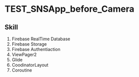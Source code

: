 # TEST_SNSApp_before_Camera

## Skill

1. Firebase RealTime Database
2. Firebase Storage
3. Firebase Authentiaction
4. ViewPager2
5. Glide
6. CoodinatorLayout
7. Coroutine
